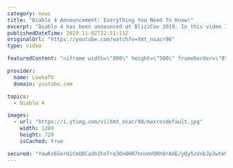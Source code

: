```yaml
---
category: news
title: "Diablo 4 Announcement: Everything You Need To Know!"
excerpt: "Diablo 4 has been announced at BlizzCon 2019. In this video I go over everything you need to know about this upcoming Blizzard Entertainment game."
publishedDateTime: 2019-11-02T22:51:11Z
originalUrl: "https://youtube.com/watch?v=Xmt_nsacr98"
type: video

featuredContent: "<iframe width=\"800\" height=\"500\" frameborder=\"0\" src=\"https://www.youtube.com/embed/Xmt_nsacr98\" allow=\"accelerometer; autoplay; encrypted-media; gyroscope; picture-in-picture\" allowfullscreen></iframe>"

provider:
  name: LowkoTV
  domain: youtube.com

topics:
  - Diablo 4

images:
  - url: "https://i.ytimg.com/vi/Xmt_nsacr98/maxresdefault.jpg"
    width: 1280
    height: 720
    isCached: true

secured: "YawKs6SerUiCmU8Cadb1hnTre3On8HR7nnxmVQRhOrAdE/yQy5zVnbJp3wtm9Zf/JZ65YzYZ6iuw4kTZYCpPc2Le2+5LXbvhqZeZfrCUKeFYDa2TsJKe/YUbUbU7NXWf3vWr+RIPjZg5W09tHiD9z2PxXrRW7MTW7dRWAm/0OgDHEnZ7q+J1yInupf232QMf/s3rYbPYGMHSZtp/rdpZRBUJqGEb/BHnAQxNICited8SAPDqtcGXzoji0l8UBqfwa1HgFrwY5uvNSilsVEuNDuW+hUwN5/kByL17BoM9ke1LvFDIx+bHaZvNRwhC7maUeHIPV1BA21lu823Ck4maI/rrCJIO1dWjs4I75uMqobv8sWy0wJDrVKFpbYe0FcNPiBaKd7aXXIGMRFPvpq5E3U9t39P541tf7H+SwrHWmp73Yq9quX5GcQOmzWJlmnP6;1kAZZLPqy8lgjdxGK8wrNQ=="
---
```



